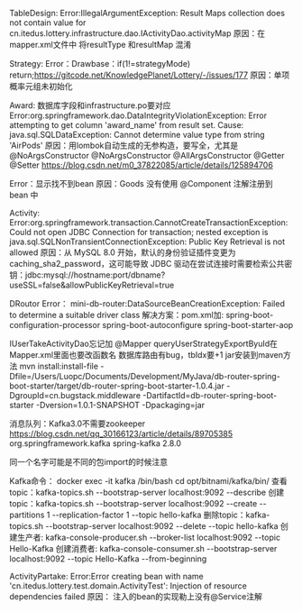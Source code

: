 TableDesign:
Error:IllegalArgumentException: Result Maps collection does not contain value for cn.itedus.lottery.infrastructure.dao.IActivityDao.activityMap
原因：在mapper.xml文件中 将resultType 和resultMap 混淆

Strategy:
Error：Drawbase：if(1!=strategyMode) return;https://gitcode.net/KnowledgePlanet/Lottery/-/issues/177
原因：单项概率元组未初始化

Award:
数据库字段和infrastructure.po要对应
Error:org.springframework.dao.DataIntegrityViolationException: Error attempting to get column 'award_name' from result set. 
Cause: java.sql.SQLDataException: Cannot determine value type from string 'AirPods'
原因：用lombok自动生成的无参构造，要写全，尤其是 @NoArgsConstructor
@NoArgsConstructor
@AllArgsConstructor
@Getter
@Setter
https://blog.csdn.net/m0_37822085/article/details/125894706

Error：显示找不到bean
原因：Goods 没有使用 @Component 注解注册到 bean 中

Activity:
Error:org.springframework.transaction.CannotCreateTransactionException: Could not open JDBC Connection for transaction; nested exception is java.sql.SQLNonTransientConnectionException: Public Key Retrieval is not allowed
原因：从 MySQL 8.0 开始，默认的身份验证插件变更为 caching_sha2_password，这可能导致 JDBC 驱动在尝试连接时需要检索公共密钥：jdbc:mysql://hostname:port/dbname?useSSL=false&allowPublicKeyRetrieval=true

DRoutor
Error： mini-db-router:DataSourceBeanCreationException: Failed to determine a suitable driver class
解决方案：pom.xml加:
<artifactId>spring-boot-configuration-processor</artifactId>
<artifactId>spring-boot-autoconfigure</artifactId>
<artifactId>spring-boot-starter-aop</artifactId>

IUserTakeActivityDao忘记加 @Mapper
queryUserStrategyExportByuId在Mapper.xml里面也要改函数名
数据库路由有bug，tbIdx要+1
jar安装到maven方法
mvn install:install-file -Dfile=/Users/Luopc/Documents/Development/MyJava/db-router-spring-boot-starter/target/db-router-spring-boot-starter-1.0.4.jar -DgroupId=cn.bugstack.middleware -DartifactId=db-router-spring-boot-starter -Dversion=1.0.1-SNAPSHOT -Dpackaging=jar



消息队列：Kafka3.0不需要zookeeper
https://blog.csdn.net/qq_30166123/article/details/89705385
<dependency>
    <groupId>org.springframework.kafka</groupId>
    <artifactId>spring-kafka</artifactId>
    <version>2.8.0</version>
</dependency>

同一个名字可能是不同的包import的时候注意

Kafka命令：
docker exec -it kafka /bin/bash
cd opt/bitnami/kafka/bin/
查看topic：kafka-topics.sh --bootstrap-server localhost:9092 --describe
创建topic：kafka-topics.sh --bootstrap-server localhost:9092 --create --partitions 1 --replication-factor 1 --topic hello-kafka
删除topic：kafka-topics.sh --bootstrap-server localhost:9092 --delete --topic hello-kafka
创建生产者: kafka-console-producer.sh --broker-list localhost:9092 --topic Hello-Kafka
创建消费者: kafka-console-consumer.sh --bootstrap-server localhost:9092 --topic Hello-Kafka --from-beginning

ActivityPartake:
Error:Error creating bean with name 'cn.itedus.lottery.test.domain.ActivityTest': Injection of resource dependencies failed
原因： 注入的bean的实现勒上没有@Service注解


